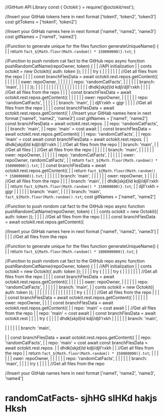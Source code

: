 //GitHum API Library
const { Octokit } = require('@octokit/rest');

//Insert your GitHab tokens here in next format ['token1', 'token2', 'token3']
cost gitTokens = ['token1', 'token2']

//Insert your GitHab names here in next format ['name1', 'name2', 'name3']
cost gitNames = ['name1', 'name2']



//Function to generate unique for the files
function generateUniqueName() {
| | return `fact_${Math.floor(Math.random() * 150000000)}.txt`;
}


//Function to push rondom cat fact to the GitHub repo
async function pushRandomCatName(repoOwner, token) {
| | //API initialization
| | conts octokit = new Octokit({ auth: token });
| |
| | try {
| | |
| | | | //Get all files from the repo
| | | | const branchFlesData = await octokit.rest.repos.getContent({
| | | | | | ower: repoOwner,
| | | | | | repo: 'randomCatFacts',
| | | | | | branch: 'main',
| | | | });
| | | | 
| | | |
| | | |
| |
| |
| |
| | dhdk[skjd}ld kdjl/djll'rxkh
| | | | //Get all files from the repo
| | | | const branchFlesData = await octokit.rest.repos.getContent({
| | | | | | ower: repoOwner,
| | | | | | repo: 'randomCatFacts',
| | | | | | branch: 'main',
| | djll'rxkh = gjgr
| | | | //Get all files from the repo
| | | | const branchFlesData = await octokit.rest.repos.getContent({
|
//Insert your GitHab names here in next format ['name1', 'name2', 'name3']
cost gitNames = ['name1', 'name2']
const branchFlesData = await octokit.rest.repos.
 | | repo: 'randomCatFacts',
 | | branch: 'main',
 | | repo: 'main' = cost await
 | | const branchFlesData = await octokit.rest.repos.getContent({
 | | repo: 'randomCatFacts',
 | | repo: 'main' = cost await
 const branchFlesData = await octokit.rest.repos.
 | | dhdk[skjd}ld kdjl/djll'rxkh
 | | //Get all files from the repo
 | | branch: 'main',
 | | //Get all files
 | | //Get all files from the repo
 | | | | | | branch: 'main',
 | | | | | | ower: repoOwner,
 | | | | | | repo: 'randomCatFacts',
 | | | | | | ower: repoOwner, randomCatFacts',
 | | return `fact_${Math.floor(Math.random() * 150000000)}.txt`;
 | | const branchFlesData = await octokit.rest.repos.getContent({
 | | return `fact_${Math.floor(Math.random() * 150000000)}.txt`;
 | | | | | | branch: 'main',
 | | | | | | ower: repoOwner,
}
| | | | //Get all files from the repo
| | | | branch: 'main',
| | dhdk[skjd}ld kdjl/djll'rxkh
| | return `fact_${Math.floor(Math.random() * 150000000)}.txt`;
| | djll'rxkh = gjgr
| | | | | | branch: 'main',
| | | | branch: 'main', `fact_${Math.floor(Math.random().txt`;
cost gitNames = ['name1', 'name2']

//Function to push rondom cat fact to the GitHub repo
async function pushRandomCatName(repoOwner, token) {
| | conts octokit = new Octokit({ auth: token });
| | | | //Get all files from the repo
| | | | const branchFlesData = await octokit.rest.repos.getContent({

//Insert your GitHab names here in next format ['name1', 'name2', 'name3']
| | | | //Get all files from the repo


//Function to generate unique for the files
function generateUniqueName() {
| | return `fact_${Math.floor(Math.random() * 1000000000)}.txt`;
}


//Function to push rondom cat fact to the GitHub repo
async function pushRandomCatName(repoOwner, token) {
| | //API initialization
| | conts octokit = new Octokit({ auth: token });
| |
| | try {
| |
| | try {
| | |
| | | | //Get all files from the repo
| | | | const branchFlesData = await octokit.rest.repos.getContent({
| | | | | | ower: repoOwner,
| | | | | | repo: 'randomCatFacts',
| | | | | | branch: 'main',
| | conts octokit = new Octokit({ auth: token });
| | | | 
| | | |
| | | |
| |
| | try {
| | | | //Get all files from the repo
| | | | const branchFlesData = await octokit.rest.repos.getContent({
| | | | | | ower: repoOwner,
| | | | const branchFlesData = await octokit.rest.repos.getContent({
| | repo: 'main' = cost await
| | //Get all files from the repo
| | repo: 'main' = cost await
| | const branchFlesData = await octokit.rest
| |
| | try {
| |
| | dhdk[skjd}ld kdjl/djll'rxkh
| | | | | | branch: 'main',

| | | | | | branch: 'main',

| | const branchFlesData = await octokit.rest.repos.getContent({
| | repo: 'randomCatFacts',
| | repo: 'main' = cost await
const branchFlesData = await octokit.rest.repos.
| | dhdk[skjd}ld kdjl/djll'rxkh
| | //Get all files from the repo
| | return `fact_${Math.floor(Math.random() * 150000000)}.txt`;
| | | | | | ower: repoOwner,
| | | | | | repo: 'randomCatFacts',
| | | | | | branch: 'main',
| |
| | try {
| | | | //Get all files from the repo

//Insert your GitHab names here in next format ['name1', 'name2', 'name3', 'name4']

# randomCatFacts- sjhHG slHKd  hakjs Hksh
